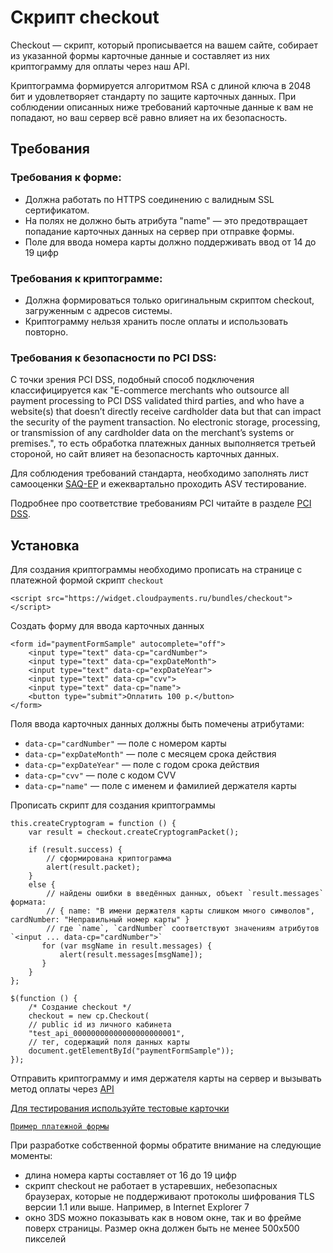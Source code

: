 # Скрипт checkout

Checkout — скрипт, который прописывается на вашем сайте, собирает из указанной формы карточные данные и составляет из них криптограмму для оплаты через наш API.

Криптограмма формируется алгоритмом RSA с длиной ключа в 2048 бит и удовлетворяет стандарту по защите карточных данных. При соблюдении описанных ниже требований карточные данные к вам не попадают, но ваш сервер всё равно влияет на их безопасность.

## Требования

### Требования к форме:

* Должна работать по HTTPS соединению с валидным SSL сертификатом.
* На полях не должно быть атрибута "name" — это предотвращает попадание карточных данных на сервер при отправке формы.
* Поле для ввода номера карты должно поддерживать ввод от 14 до 19 цифр

### Требования к криптограмме:

* Должна формироваться только оригинальным скриптом checkout, загруженным с адресов системы.
* Криптограмму нельзя хранить после оплаты и использовать повторно.

### Требования к безопасности по PCI DSS:

С точки зрения PCI DSS, подобный способ подключения классифицируется как "E-commerce merchants who outsource all payment processing to PCI DSS validated third parties, and who have a website(s) that doesn’t directly receive cardholder data but that can impact the security of the payment transaction. No electronic storage, processing, or transmission of any cardholder data on the merchant’s systems or premises.", то есть обработка платежных данных выполняется третьей стороной, но сайт влияет на безопасность карточных данных.

Для соблюдения требований стандарта, необходимо заполнять лист самооценки [SAQ-EP](https://www.pcisecuritystandards.org/documents/SAQ_A-EP_v3.docx) и ежеквартально проходить ASV тестирование.

Подробнее про соответствие требованиям PCI читайте в разделе [PCI DSS](#pci-dss).

## Установка

Для создания криптограммы необходимо прописать на странице с платежной формой скрипт `checkout` 

```shell
<script src="https://widget.cloudpayments.ru/bundles/checkout"></script>
```

Создать форму для ввода карточных данных 

```shell
<form id="paymentFormSample" autocomplete="off">
    <input type="text" data-cp="cardNumber">
    <input type="text" data-cp="expDateMonth">
    <input type="text" data-cp="expDateYear">
    <input type="text" data-cp="cvv">
    <input type="text" data-cp="name">
    <button type="submit">Оплатить 100 р.</button>
</form>
```

Поля ввода карточных данных должны быть помечены атрибутами: 

* `data-cp="cardNumber"` — поле с номером карты
* `data-cp="expDateMonth"` — поле с месяцем срока действия
* `data-cp="expDateYear"` — поле с годом срока действия
* `data-cp="cvv"` — поле с кодом CVV
* `data-cp="name"` — поле с именем и фамилией держателя карты

Прописать скрипт для создания криптограммы

```shell
this.createCryptogram = function () {
    var result = checkout.createCryptogramPacket();

    if (result.success) {
        // сформирована криптограмма
        alert(result.packet);
    }
    else {
        // найдены ошибки в введённых данных, объект `result.messages` формата: 
        // { name: "В имени держателя карты слишком много символов", cardNumber: "Неправильный номер карты" }
        // где `name`, `cardNumber` соответствуют значениям атрибутов `<input ... data-cp="cardNumber">`
       for (var msgName in result.messages) {
           alert(result.messages[msgName]);
       }
    }
};
                
$(function () {
    /* Создание checkout */
    checkout = new cp.Checkout(
    // public id из личного кабинета
    "test_api_00000000000000000000001",
    // тег, содержащий поля данных карты
    document.getElementById("paymentFormSample"));
});
```

Отправить криптограмму и имя держателя карты на сервер и вызывать метод оплаты через [API](#api)

<!--Для заполнения формы используйте тестовый номер карты 4925 0000 0000 0087, остальные данные — произвольные.-->

[Для тестирования используйте тестовые карточки](#testirovanie)

[`Пример платежной формы`](https://show.cloudpayments.ru/main)

При разработке собственной формы обратите внимание на следующие моменты:

* длина номера карты составляет от 16 до 19 цифр
* скрипт checkout не работает в устаревших, небезопасных браузерах, которые не поддерживают протоколы шифрования TLS версии 1.1 или выше. Например, в Internet Explorer 7
* окно 3DS можно показывать как в новом окне, так и во фрейме поверх страницы. Размер окна должен быть не менее 500х500 пикселей

